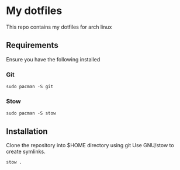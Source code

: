 # My dotfiles
This repo contains my dotfiles for arch linux 

## Requirements
Ensure you have the following installed
### Git
```
sudo pacman -S git
```
### Stow
```
sudo pacman -S stow
```
## Installation
Clone the repository into $HOME directory using git
Use GNU/stow to create symlinks.
```
stow .
```
